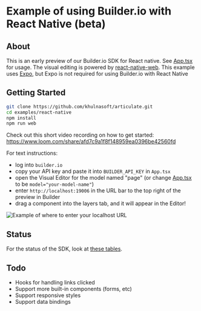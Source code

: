 # Example of using Builder.io with React Native (beta)

## About

This is an early preview of our Builder.io SDK for React native. See [App.tsx](./App.tsx) for usage. The visual editing is powered by [react-native-web](https://github.com/necolas/react-native-web). This example uses [Expo](https://expo.io/), but Expo is not required for using Builder.io with React Native

## Getting Started

```bash
git clone https://github.com/khulnasoft/articulate.git
cd examples/react-native
npm install
npm run web
```

Check out this short video recording on how to get started: https://www.loom.com/share/afd7c9a1f8f148959ea0396be42560fd

For text instructions:

- log into `builder.io`
- copy your API key and paste it into `BUILDER_API_KEY` in `App.tsx`
- open the Visual Editor for the model named "page" (or change [App.tsx](./App.tsx) to be `model="your-model-name"`)
- enter `http://localhost:19006` in the URL bar to the top right of the preview in Builder
- drag a component into the layers tab, and it will appear in the Editor!

![Example of where to enter your localhost URL](https://cdn.builder.io/api/v1/image/assets%2FYJIGb4i01jvw0SRdL5Bt%2Fc464f6bcd4fe4ffc889c388d68700225)

## Status

For the status of the SDK, look at [these tables](/packages/sdks/README.md#feature-implementation).

## Todo

- Hooks for handling links clicked
- Support more built-in components (forms, etc)
- Support responsive styles
- Support data bindings
